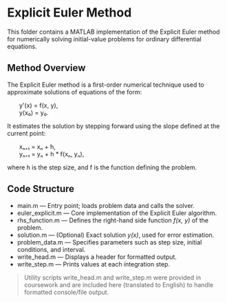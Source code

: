 # Explicit Euler Method

This folder contains a MATLAB implementation of the Explicit Euler method for numerically solving initial-value problems for ordinary differential equations.

## Method Overview

The Explicit Euler method is a first-order numerical technique used to approximate solutions of equations of the form:

  y'(x) = f(x, y),  
  y(x₀) = y₀.

It estimates the solution by stepping forward using the slope defined at the current point:

  xₙ₊₁ = xₙ + h,  
  yₙ₊₁ = yₙ + h * f(xₙ, yₙ),

where h is the step size, and f is the function defining the problem.

## Code Structure

- main.m — Entry point; loads problem data and calls the solver.
- euler_explicit.m — Core implementation of the Explicit Euler algorithm.
- rhs_function.m — Defines the right-hand side function *f(x, y)* of the problem.
- solution.m — (Optional) Exact solution *y(x)*, used for error estimation.
- problem_data.m — Specifies parameters such as step size, initial conditions, and interval.
- write_head.m — Displays a header for formatted output.
- write_step.m — Prints values at each integration step.

> Utility scripts write_head.m and write_step.m were provided in coursework and are included here (translated to English) to handle formatted console/file output.
